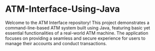 # ATM-Interface-Using-Java
Welcome to the ATM Interface repository! This project demonstrates a command-line-based ATM system built using Java, featuring basic yet essential functionalities of a real-world ATM machine. The application focuses on providing a seamless and secure experience for users to manage their accounts and conduct transactions.
